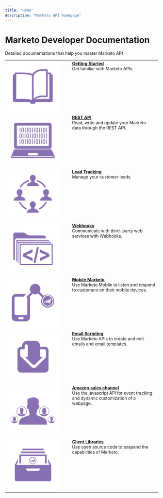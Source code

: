 ```yaml
---
title: "Home"
description: "Marketo API homepage"
---
```


# Marketo Developer Documentation

Detailed documentations that help you master Marketo API

<table>
<tr>
  <td valign="top" width="200">
      <img alt="Getting Started" src="assets/getting-started.png" width="170px"/></td>
   <td valign="top"><a href="getting-started.md"><strong>Getting Started</strong></a>  
    <div>Get familiar with Marketo APIs.</div>
  </td>
   </tr>
<tr>
   <td valign="top" width="200">
       <img alt="REST API" src="assets/rest-api.png" width="170px"/></td>
   <td valign="top">
   <a href="https://developer.adobe.com/marketo-apis/"><strong>REST API</strong></a>
    <div>Read, write and update your Marketo data through the REST API.</div>
  </td>
   </tr>
<tr>
    <td valign="top" width="200px">
       <img alt="Lead Tracking" src="assets/lead-tracking.png" width="170px"></td>
   <td valign="top"><a href="javascript-api/lead-tracking.md"> <strong>Lead Tracking</strong></a> <br>
    <div>Manage your customer leads.</div>
  </td>
   </tr>
<tr>
  <td valign="top" width="200px">
    <img alt="Webhooks" src="assets/webhooks.png" width="170px"/></td>
   <td valign="top"><a href="webhooks/webhooks.md"><strong>Webhooks</strong></a> 
    <div>Communicate with third-party web services with Webhooks.</div>
  </td>
    </tr>
<tr>
  <td valign="top" width="200px">
    <img alt="Mobile Marketo" src="assets/mobile.png" width="170px"/></td>
   <td valign="top"><a href="mobile/mobile.md"><strong>Mobile Marketo</strong></a> 
    <div>Use Marketo Mobile to listen and respond to customers on their mobile devices.</div>
  </td>
    </tr>
<tr>
    <td valign="top" width="200px">
       <img alt="Email Scripting" src="assets/email-scripting.png" width="170px"/></td>
   <td valign="top"><a href="rest-api/emails.md"> <strong>Email Scripting</strong></a></br>
    <div>Use Marketo APIs to create and edit emails and email templates.</div>
  </td>
   </tr>
<tr>
    <td valign="top" width="200px">
       <img alt="Web Personalization" src="assets/personalization.png" width="170px"></td>
   <td valign="top"><a href="javascript-api/web-personalization.md"> <strong>Amazon sales channel</strong></a>
    <div>Use the javascript API for event tracking and dynamic customization of a webpage.</div>
  </td>
   </tr>
<tr>
    <td valign="top">
       <img alt="Client Libraries" src="assets/more-docs.png" width="170px"></td>
   <td valign="top"><a href="https://github.com/Marketo/Community-Supported-Client-Libraries"> <strong>Client Libraries</strong></a>
    <div>Use open source code to exapand the capabilities of Marketo.</div>
  </td>
   </tr>
</table>